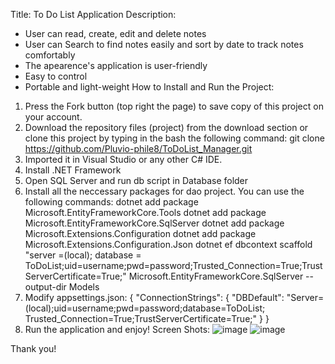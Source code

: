 Title: To Do List Application
Description: 
  + User can read, create, edit and delete notes
  + User can Search to find notes easily and sort by date to track notes comfortably
  + The apearence's application is user-friendly
  + Easy to control
  + Portable and light-weight
How to Install and Run the Project:
1. Press the Fork button (top right the page) to save copy of this project on your account.
2. Download the repository files (project) from the download section or clone this project by typing in the bash the following command:
git clone https://github.com/Pluvio-phile8/ToDoList_Manager.git
3. Imported it in Visual Studio or any other C# IDE.
4. Install .NET Framework
5. Open SQL Server and run db script in Database folder
6. Install all the neccessary packages for dao project. You can use the following commands:
dotnet add package Microsoft.EntityFrameworkCore.Tools
dotnet add package Microsoft.EntityFrameworkCore.SqlServer
dotnet add package Microsoft.Extensions.Configuration
dotnet add package Microsoft.Extensions.Configuration.Json
dotnet ef dbcontext scaffold "server =(local); database = ToDoList;uid=username;pwd=password;Trusted_Connection=True;TrustServerCertificate=True;" Microsoft.EntityFrameworkCore.SqlServer --output-dir Models
8. Modify appsettings.json:
{
  "ConnectionStrings": {
    "DBDefault": "Server=(local);uid=username;pwd=password;database=ToDoList; Trusted_Connection=True;TrustServerCertificate=True;"
  }
}
9. Run the application and enjoy!
Screen Shots:
![image](https://github.com/user-attachments/assets/463c6f73-d6fd-4624-bba2-dcf994539d8a)
![image](https://github.com/user-attachments/assets/bc1a0b1a-aee3-4407-bd0e-813d8f069593)

Thank you!
